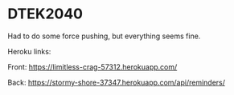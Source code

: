 # DTEK2040

 Had to do some force pushing, but everything seems fine.
 
 Heroku links: 
 
 Front: https://limitless-crag-57312.herokuapp.com/ 
 
 Back: https://stormy-shore-37347.herokuapp.com/api/reminders/
